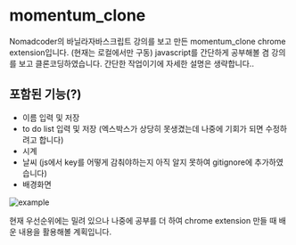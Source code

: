 # momentum_clone
Nomadcoder의 바닐라자바스크립트 강의를 보고 만든 momentum_clone  chrome extension입니다. (현재는 로컬에서만 구동)
javascript를 간단하게 공부해볼 겸 강의를 보고 클론코딩하였습니다. 간단한 작업이기에 자세한 설명은 생략합니다.. 

## 포함된 기능(?)
* 이름 입력 및 저장 
* to do list 입력 및 저장 (엑스박스가 상당히 못생겼는데 나중에 기회가 되면 수정하려고 합니다)
* 시계
* 날씨 (js에서 key를 어떻게 감춰야하는지 아직 알지 못하여 gitignore에 추가하였습니다)
* 배경화면

![example](https://user-images.githubusercontent.com/63198075/82460396-1009d900-9af4-11ea-9aa3-659dafa5d6ad.png)

현재 우선순위에는 밀려 있으나 나중에 공부를 더 하여 chrome extension 만들 때 배운 내용을 활용해볼 계획입니다.